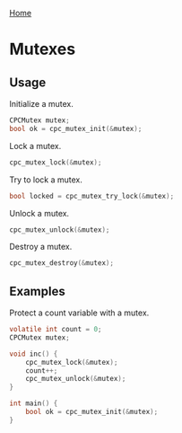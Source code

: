 [Home](https://milesbarr.github.io/cross-platform-c/)

# Mutexes

## Usage

Initialize a mutex.

```c
CPCMutex mutex;
bool ok = cpc_mutex_init(&mutex);
```

Lock a mutex.

```c
cpc_mutex_lock(&mutex);
```

Try to lock a mutex.

```c
bool locked = cpc_mutex_try_lock(&mutex);
```

Unlock a mutex.

```c
cpc_mutex_unlock(&mutex);
```

Destroy a mutex.

```c
cpc_mutex_destroy(&mutex);
```

## Examples

Protect a count variable with a mutex.

```c
volatile int count = 0;
CPCMutex mutex;

void inc() {
    cpc_mutex_lock(&mutex);
    count++;
    cpc_mutex_unlock(&mutex);
}

int main() {
    bool ok = cpc_mutex_init(&mutex);
}
```
